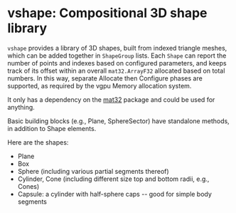 # vshape: Compositional 3D shape library

`vshape` provides a library of 3D shapes, built from indexed triangle meshes, which can be added together in `ShapeGroup` lists.  Each `Shape` can report the number of points and indexes based on configured parameters, and keeps track of its offset within an overall `mat32.ArrayF32` allocated based on total numbers.  In this way, separate Allocate then Configure phases are supported, as required by the vgpu Memory allocation system.

It only has a dependency on the [mat32](https://github.com/goki/mat32) package and could be used for anything.

Basic building blocks (e.g., Plane, SphereSector) have standalone methods, in addition to Shape elements.

Here are the shapes:

* Plane
* Box
* Sphere (including various partial segments thereof)
* Cylinder, Cone (including different size top and bottom radii, e.g., Cones)
* Capsule: a cylinder with half-sphere caps -- good for simple body segments



